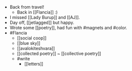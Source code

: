 - Back from travel!
  - Back in [[Flancia]] :)
- I missed [[Lady Burup]] and [[AJ]].
- Day off, [[jetlagged]] but happy.
- Wrote some [[poetry]], had fun with #magnets and #color.
- #Flancia
  - [[social coop]]
  - [[blue sky]]
  - [[avalokiteshvara]]
  - [[collected poetry]] ~ [[collective poetry]]
  - #write
    - [[letters]]

